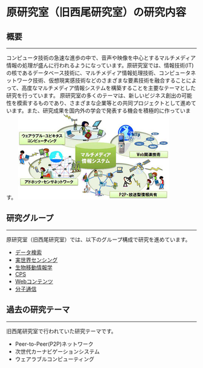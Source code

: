 # 原研究室（旧西尾研究室）の研究内容

## 概要
-------
コンピュータ技術の急速な進歩の中で、音声や映像を中心とするマルチメディア情報の処理が盛んに行われるようになっています。原研究室では、情報技術(IT)の核であるデータベース技術に、マルチメディア情報処理技術、コンピュータネットワーク技術、仮想現実感技術などのさまざまな要素技術を融合することによって、高度なマルチメディア情報システムを構築することを主要なテーマとした研究を行っています。 原研究室の多くのテーマは、新しいビジネス創出の可能性を模索するものであり、さまざまな企業等との共同プロジェクトとして進めています。また、研究成果を国内外の学会で発表する機会を積極的に作っています。
  ![](./img/hara-lab.jpg)


## 研究グループ
-------
原研究室（旧西尾研究室）では、以下のグループ構成で研究を進めています。

* [データ検索](data.md)
* [実世界センシング](http://www-mmde.ist.osaka-u.ac.jp/~maekawa/sensing/)
* [生物移動情報学](http://www-mmde.ist.osaka-u.ac.jp/~maekawa/navi/)
* [CPS](cps.md)
* [Webコンテンツ](contents.md)
* [分子通信](m-comm.md)



## 過去の研究テーマ
-------
旧西尾研究室で行われていた研究テーマです。

* Peer-to-Peer(P2P)ネットワーク
* 次世代カーナビゲーションシステム
* ウェアラブルコンピューティング
